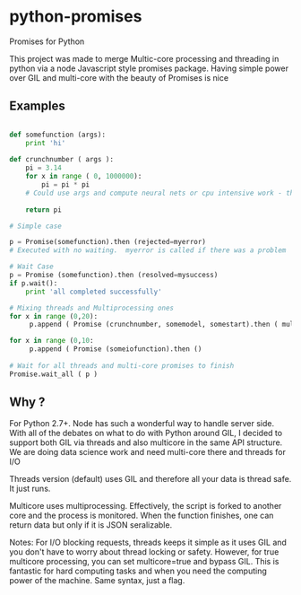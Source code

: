 # python-promises
Promises for Python

This project was made to merge Multic-core processing and threading in python via a node Javascript style promises package.  Having simple power over GIL and multi-core with the beauty of Promises is nice

## Examples

```python

def somefunction (args):
    print 'hi'
    
def crunchnumber ( args ):
    pi = 3.14
    for x in range ( 0, 1000000):
        pi = pi * pi
    # Could use args and compute neural nets or cpu intensive work - this was called multicore
    
    return pi

# Simple case

p = Promise(somefunction).then (rejected=myerror)
# Executed with no waiting.  myerror is called if there was a problem

# Wait Case
p = Promise (somefunction).then (resolved=mysuccess)
if p.wait(): 
    print 'all completed successfully'

# Mixing threads and Multiprocessing ones
for x in range (0,20):
     p.append ( Promise (crunchnumber, somemodel, somestart).then ( multicore=True, resovled=get_computation_result)

for x in range (0,10:
     p.append ( Promise (someiofunction).then ()
     
# Wait for all threads and multi-core promises to finish
Promise.wait_all ( p )
 ```

## Why ?

 For Python 2.7+.  Node has such a wonderful way to handle server side.  With all of the debates
 on what to do with Python around GIL, I decided to support both GIL via threads and also multicore in the same
 API structure.  We are doing data science work and need multi-core there and threads for I/O

 Threads version (default) uses GIL and therefore all your data is thread safe.  It just runs.

 Multicore uses multiprocessing.  Effectively, the script is forked to another core and the process is monitored.
   When the function finishes, one can return data but only if it is JSON seralizable. 

 Notes: For I/O blocking requests, threads keeps it simple as it uses GIL and you don't have to worry about thread locking or safety.  However, for true multicore processing, you can set multicore=true and bypass GIL.  This is fantastic for hard computing tasks and when you need the computing power of the machine.  Same syntax, just a flag.
 
 

